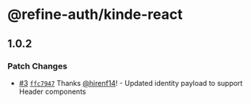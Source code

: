 # @refine-auth/kinde-react

## 1.0.2

### Patch Changes

- [#3](https://github.com/hirenf14/refine-auth-kinde-react/pull/3) [`ffc7947`](https://github.com/hirenf14/refine-auth-kinde-react/commit/ffc794789c609cdcf41e04ab081f59591d1e6ad5) Thanks [@hirenf14](https://github.com/hirenf14)! - Updated identity payload to support Header components
